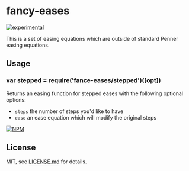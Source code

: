 # fancy-eases

[![experimental](http://badges.github.io/stability-badges/dist/experimental.svg)](http://github.com/badges/stability-badges)

This is a set of easing equations which are outside of standard Penner easing equations.

## Usage

### var stepped = require('fance-eases/stepped')([opt])

Returns an easing function for stepped eases with the following optional options:
- `steps` the number of steps you'd like to have
- `ease` an ease equation which will modify the original steps


[![NPM](https://nodei.co/npm/fancy-eases.png)](https://www.npmjs.com/package/fancy-eases)

## License

MIT, see [LICENSE.md](http://github.com/Jam3/fancy-eases/blob/master/LICENSE.md) for details.
